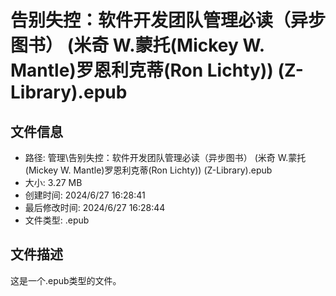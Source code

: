 ﻿# 告别失控：软件开发团队管理必读（异步图书） (米奇 W.蒙托(Mickey W. Mantle)罗恩利克蒂(Ron Lichty)) (Z-Library).epub

## 文件信息
- 路径: 管理\告别失控：软件开发团队管理必读（异步图书） (米奇 W.蒙托(Mickey W. Mantle)罗恩利克蒂(Ron Lichty)) (Z-Library).epub
- 大小: 3.27 MB
- 创建时间: 2024/6/27 16:28:41
- 最后修改时间: 2024/6/27 16:28:44
- 文件类型: .epub

## 文件描述
这是一个.epub类型的文件。

